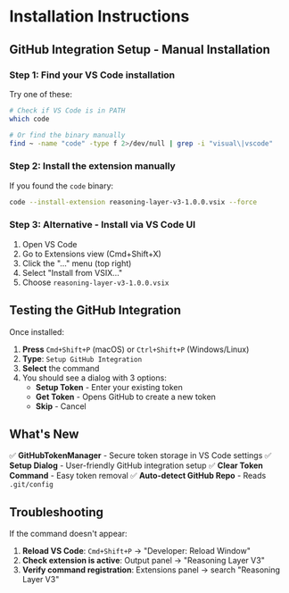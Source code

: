 # Installation Instructions

## GitHub Integration Setup - Manual Installation

### Step 1: Find your VS Code installation

Try one of these:

```bash
# Check if VS Code is in PATH
which code

# Or find the binary manually
find ~ -name "code" -type f 2>/dev/null | grep -i "visual\|vscode"
```

### Step 2: Install the extension manually

If you found the `code` binary:

```bash
code --install-extension reasoning-layer-v3-1.0.0.vsix --force
```

### Step 3: Alternative - Install via VS Code UI

1. Open VS Code
2. Go to Extensions view (Cmd+Shift+X)
3. Click the "..." menu (top right)
4. Select "Install from VSIX..."
5. Choose `reasoning-layer-v3-1.0.0.vsix`

## Testing the GitHub Integration

Once installed:

1. **Press** `Cmd+Shift+P` (macOS) or `Ctrl+Shift+P` (Windows/Linux)
2. **Type**: `Setup GitHub Integration`
3. **Select** the command
4. You should see a dialog with 3 options:
   - **Setup Token** - Enter your existing token
   - **Get Token** - Opens GitHub to create a new token
   - **Skip** - Cancel

## What's New

✅ **GitHubTokenManager** - Secure token storage in VS Code settings
✅ **Setup Dialog** - User-friendly GitHub integration setup
✅ **Clear Token Command** - Easy token removal
✅ **Auto-detect GitHub Repo** - Reads `.git/config`

## Troubleshooting

If the command doesn't appear:

1. **Reload VS Code**: `Cmd+Shift+P` → "Developer: Reload Window"
2. **Check extension is active**: Output panel → "Reasoning Layer V3"
3. **Verify command registration**: Extensions panel → search "Reasoning Layer V3"

